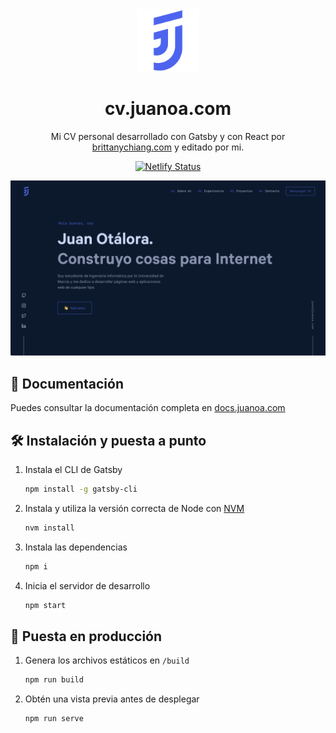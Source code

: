 <div align="center">
  <img alt="Logo" src="static/logo.png" width="100" />
</div>
<h1 align="center">
  cv.juanoa.com
</h1>
<p align="center">
  Mi CV personal desarrollado con Gatsby y con React por <a href="https://brittanychiang.com">brittanychiang.com</a>
  y editado por mi.
</p>
<p align="center">
  <a href="https://app.netlify.com/sites/cv-juanoa/deploys" target="_blank">
    <img src="https://api.netlify.com/api/v1/badges/88de9008-6a7b-400e-aa2e-c95a59046950/deploy-status" alt="Netlify Status" />
  </a>
</p>

![demo](static/og.png)

## 📖 Documentación

Puedes consultar la documentación completa en [docs.juanoa.com](https://docs.juanoa.com/juanoa-cv/#/)

## 🛠 Instalación y puesta a punto

1. Instala el CLI de Gatsby

   ```sh
   npm install -g gatsby-cli
   ```

2. Instala y utiliza la versión correcta de Node con [NVM](https://github.com/nvm-sh/nvm)

   ```sh
   nvm install
   ```

3. Instala las dependencias

   ```sh
   npm i
   ```

4. Inicia el servidor de desarrollo

   ```sh
   npm start
   ```

## 🚀 Puesta en producción

1. Genera los archivos estáticos en `/build`

   ```sh
   npm run build
   ```

1. Obtén una vista previa antes de desplegar

   ```sh
   npm run serve
   ```
